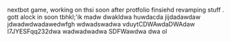 nextbot game, working on thsi soon after protfolio finsiehd revamping stuff
.
gott alock in soon tbhkl;'ik
madw
dwakldwa
huwdacda
jijdadawdaw
jdwadwdwadawedwfgh
wdwadswadwa
vduytCDWAwdaDWAdaw
I7JYESFqq232dwa
wadwadwadwa
SDFWawdwa
dwa
ol
